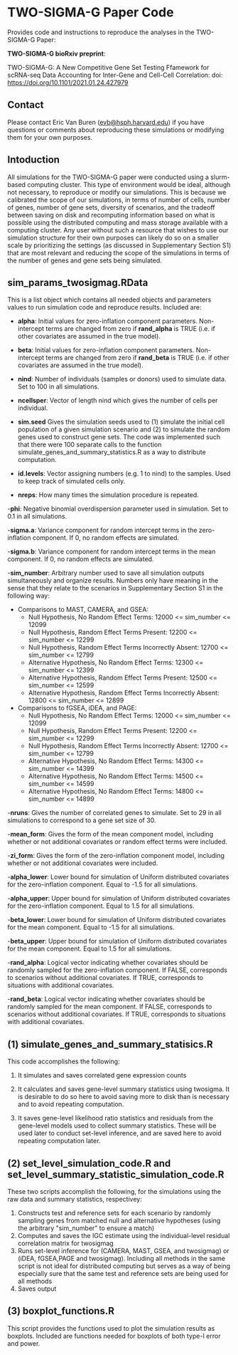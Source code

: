 # TWO-SIGMA-G Paper Code
 Provides code and instructions to reproduce the analyses in the TWO-SIGMA-G Paper:
 
 
**TWO-SIGMA-G bioRxiv preprint**:

TWO-SIGMA-G: A New Competitive Gene Set Testing Ffamework for scRNA-seq Data Accounting for Inter-Gene and Cell-Cell Correlation: doi: https://doi.org/10.1101/2021.01.24.427979

## Contact

Please contact Eric Van Buren (evb@hsph.harvard.edu) if you have questions or comments about reproducing these simulations or modifying them for your own purposes.

## Intoduction

All simulations for the TWO-SIGMA-G paper were conducted using a slurm-based computing cluster.  This type of environment would be ideal, although not necessary, to reproduce or modify our simulations. This is because we calibrated the scope of our simulations, in terms of number of cells, number of genes, number of gene sets, diversity of scenarios, and the tradeoff between saving on disk and recomputing information based on what is possible using the distributed computing and mass storage available with a computing cluster. Any user without such a resource that wishes to use our simulation structure for their own purposes can likely do so on a smaller scale by prioritizing the settings (as discussed in Supplementary Section S1) that are most relevant and reducing the scope of the simulations in terms of the number of genes and gene sets being simulated. 

## sim_params_twosigmag.RData

This is a list object which contains all needed objects and parameters values to run simulation code and reproduce results. Included are:

- **alpha**: Initial values for zero-inflation component parameters. Non-intercept terms are changed from zero if **rand_alpha** is TRUE (i.e. if other covariates are assumed in the true model).

- **beta**: Initial values for zero-inflation component parameters. Non-intercept terms are changed from zero if **rand_beta** is TRUE (i.e. if other covariates are assumed in the true model).

- **nind**: Number of individuals (samples or donors) used to simulate data. Set to 100 in all simulations.

- **ncellsper**: Vector of length nind which gives the number of cells per individual.

- **sim.seed** Gives the simulation seeds used to (1) simulate the initial cell population of a given simulation scenario and (2) to simulate the random genes used to construct gene sets. The code was implemented such that there were 100 separate calls to the function simulate_genes_and_summary_statistics.R as a way to distribute computation.

- **id.levels**: Vector assigning numbers (e.g. 1 to nind) to the samples. Used to keep track of simulated cells only.

- **nreps**: How many times the simulation procedure is repeated.

-**phi**: Negative binomial overdispersion parameter used in simulation. Set to 0.1 in all simulations.

-**sigma.a**: Variance component for random intercept terms in the zero-inflation component. If 0, no random effects are simulated.

-**sigma.b**: Variance component for random intercept terms in the mean component. If 0, no random effects are simulated.

-**sim_number**: Arbitrary number used to save all simulation outputs simultaneously and organize results.  Numbers only have meaning in the sense that they relate to the scenarios in Supplementary Section S1 in the following way:

  + Comparisons to MAST, CAMERA, and GSEA:
    - Null Hypothesis, No Random Effect Terms: 12000 <= sim_number <= 12099
    - Null Hypothesis, Random Effect Terms Present: 12200 <= sim_number <= 12299
    - Null Hypothesis, Random Effect Terms Incorrectly Absent: 12700 <= sim_number <= 12799
    - Alternative Hypothesis, No Random Effect Terms: 12300 <= sim_number <= 12399
    - Alternative Hypothesis, Random Effect Terms Present: 12500 <= sim_number <= 12599
    - Alternative Hypothesis, Random Effect Terms Incorrectly Absent: 12800 <= sim_number <= 12899
  + Comparisons to fGSEA, iDEA, and PAGE:
    - Null Hypothesis, No Random Effect Terms: 12000 <= sim_number <= 12099
    - Null Hypothesis, Random Effect Terms Present: 12200 <= sim_number <= 12299
    - Null Hypothesis, Random Effect Terms Incorrectly Absent: 12700 <= sim_number <= 12799
    - Alternative Hypothesis, No Random Effect Terms: 14300 <= sim_number <= 14399
    - Alternative Hypothesis, No Random Effect Terms: 14500 <= sim_number <= 14599
    - Alternative Hypothesis, No Random Effect Terms: 14800 <= sim_number <= 14899

-**nruns**: Gives the number of correlated genes to simulate.  Set to 29 in all simulations to correspond to a gene set size of 30.

-**mean_form**: Gives the form of the mean component model, including whether or not additional covariates or random effect terms were included.

-**zi_form**: Gives the form of the zero-inflation component model, including whether or not additional covariates were included.

-**alpha_lower**: Lower bound for simulation of Uniform distributed covariates for the zero-inflation component. Equal to -1.5 for all simulations.

-**alpha_upper**: Upper bound for simulation of Uniform distributed covariates for the zero-inflation component. Equal to 1.5 for all simulations.

-**beta_lower**: Lower bound for simulation of Uniform distributed covariates for the mean component. Equal to -1.5 for all simulations.

-**beta_upper**: Upper bound for simulation of Uniform distributed covariates for the mean component. Equal to 1.5 for all simulations.

-**rand_alpha**: Logical vector indicating whether covariates should be randomly sampled for the zero-inflation component. If FALSE, corresponds to scenarios without additional covariates. If TRUE, corresponds to situations with additional covariates.

-**rand_beta**: Logical vector indicating whether covariates should be randomly sampled for the mean component. If FALSE, corresponds to scenarios without additional covariates. If TRUE, corresponds to situations with additional covariates.

## (1) simulate_genes_and_summary_statisics.R

This code accomplishes the following:

1. It simulates and saves correlated gene expression counts

2. It calculates and saves gene-level summary statistics using 
twosigma. It is desirable to do so here to avoid saving
more to disk than is necessary and to avoid repeating computation.

3. It saves gene-level likelihood ratio statistics and
residuals from the gene-level models used to collect summary statistics. 
These will be used later to conduct set-level inference, and are saved here
to avoid repeating computation later.

## (2) set_level_simulation_code.R and set_level_summary_statistic_simulation_code.R

These two scripts accomplish the following, for the simulations
using the raw data and summary statistics, respectivey:

 1. Constructs test and reference sets for each scenario
 by randomly sampling genes from matched null and alternative
 hypotheses (using the arbitrary "sim_number" to ensure a match)
 2. Computes and saves the IGC estimate using the individual-level
 residual correlation matrix for twosigmag
 3. Runs set-level inference for (CAMERA, MAST, GSEA, and twosigmag) or 
 (iDEA, fGSEA,PAGE and twosigmag).  Including all methods in the same script is 
 not ideal for distributed computing but serves as a way of being 
 especially sure that the same test and reference sets are being used for all methods
 4. Saves output
 
## (3) boxplot_functions.R

This script provides the functions used to plot the simulation results
as boxplots. Included are functions needed for boxplots of both type-I error
and power. 

 
